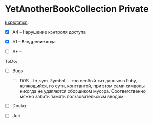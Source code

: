 # YetAnotherBookCollection Private

[Explotation]:

- [x] A4 – Нарушение контроля доступа

- [x] A1 – Внедрение кода

- [ ] A* –

ToDo:

- [ ] Bugs
  - [ ] DOS - to_sym. Symbol — это особый тип данных в Ruby, являющийся, по сути, константой, при этом сами символы никогда не удаляются сборщиком мусора. Соответственно можно забить память пользовательским вводом.

- [ ] Docker

- [ ] Juri



[Explotation]: https://habrahabr.ru/company/pentestit/blog/326272/
